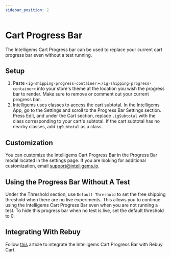 ```yaml
---
sidebar_position: 2
---
```


# Cart Progress Bar

The Intelligems Cart Progress bar can be used to replace your current cart progress bar even without a test running. 

## Setup
1. Paste `<ig-shipping-progress-container></ig-shipping-progress-container>` into your store's theme at the location 
you wish the progress bar to render. Make sure to remove or comment out your current progress bar.
2. Intelligems uses classes to access the cart subtotal. In the Intelligems App, go to the Settings and scroll to the 
Progress Bar Settings section. Press Edit, and under the Cart section, replace `.igSubtotal` with the class corresponding
to your cart's subtotal. If the cart subtotal has no nearby classes, add `igSubtotal` as a class. 

## Customization
You can customize the Intelligems Cart Progress Bar in the Progress Bar modal located in the settings page. 
If you are looking for additional customization, email support@intelligems.io.

## Using the Progress Bar Without A Test
Under the Threshold section, use `Default Threshold` to set the free shipping threshold when there are no live 
experiments. This allows you to continue using the Intelligems Cart Progress Bar even when you are not running a test.
To hide this progress bar when no test is live, set the default threshold to 0.

## Integrating With Rebuy
Follow [this](https://help.rebuyengine.com/en/articles/6120362-how-to-use-a-custom-template-with-smart-cart) article 
to integrate the Intelligems Cart Progress Bar with Rebuy Cart.